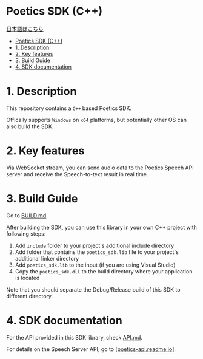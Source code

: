 # Poetics SDK (C++)

[日本語はこちら](./README.ja.md)

- [Poetics SDK (C++)](#poetics-sdk-c)
- [1. Description](#1-description)
- [2. Key features](#2-key-features)
- [3. Build Guide](#3-build-guide)
- [4. SDK documentation](#4-sdk-documentation)

# 1. Description

This repository contains a `C++` based Poetics SDK.

Offically supports `Windows` on `x64` platforms, but potentially other OS can also build the SDK.

# 2. Key features

Via WebSocket stream, you can send audio data to the Poetics Speech API server and receive the Speech-to-text result in real time.

# 3. Build Guide

Go to [BUILD.md](docs/en-US/BUILD.md).

After building the SDK, you can use this library in your own C++ project with following steps:

1. Add `include` folder to your project's additional include directory
2. Add folder that contains the `poetics_sdk.lib` file to your project's additional linker directory
3. Add `poetics_sdk.lib` to the input (if you are using Visual Studio)
4. Copy the `poetics_sdk.dll` to the build directory where your application is located

Note that you should separate the Debug/Release build of this SDK to different directory.

# 4. SDK documentation

For the API provided in this SDK library, check [API.md](docs/en-US/API.md).

For details on the Speech Server API, go to [[poetics-api.readme.io](https://poetics-api.readme.io/docs/streaming-asr)].
